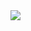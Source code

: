 <img align="right" src="https://visitor-badge.laobi.icu/badge?page_id=jwenjian.visitor-badge&format=true"/>

